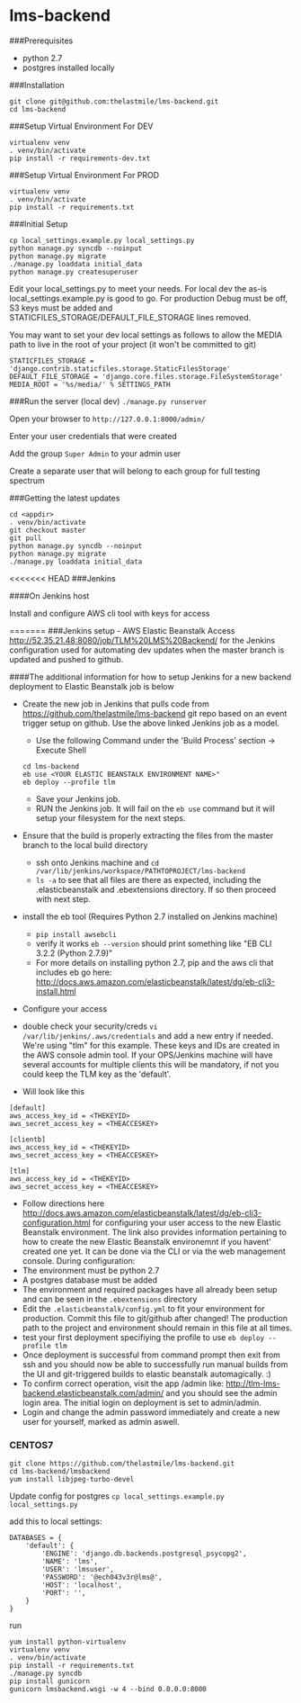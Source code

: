 # lms-backend

###Prerequisites

* python 2.7
* postgres installed locally

###Installation
```
git clone git@github.com:thelastmile/lms-backend.git
cd lms-backend
```

###Setup Virtual Environment For DEV
```
virtualenv venv
. venv/bin/activate
pip install -r requirements-dev.txt
```

###Setup Virtual Environment For PROD
```
virtualenv venv
. venv/bin/activate
pip install -r requirements.txt
```

###Initial Setup

```
cp local_settings.example.py local_settings.py
python manage.py syncdb --noinput
python manage.py migrate
./manage.py loaddata initial_data
python manage.py createsuperuser
```


Edit your local_settings.py to meet your needs.  For local dev the as-is local_settings.example.py is good to go.  For production Debug must be off, S3 keys must be added and STATICFILES_STORAGE/DEFAULT_FILE_STORAGE lines removed.

You may want to set your dev local settings as follows to allow the MEDIA path to live in the root of your project (it won't be committed to git)
```
STATICFILES_STORAGE = 'django.contrib.staticfiles.storage.StaticFilesStorage'
DEFAULT_FILE_STORAGE = 'django.core.files.storage.FileSystemStorage'
MEDIA_ROOT = '%s/media/' % SETTINGS_PATH
```

###Run the server (local dev)
`./manage.py runserver`

Open your browser to `http://127.0.0.1:8000/admin/`

Enter your user credentials that were created

Add the group `Super Admin` to your admin user

Create a separate user that will belong to each group for full testing spectrum

###Getting the latest updates
```
cd <appdir>
. venv/bin/activate
git checkout master
git pull
python manage.py syncdb --noinput
python manage.py migrate
./manage.py loaddata initial_data
```

<<<<<<< HEAD
###Jenkins

####On Jenkins host

Install and configure AWS cli tool with keys for access

=======
###Jenkins setup - AWS Elastic Beanstalk
Access http://52.35.21.48:8080/job/TLM%20LMS%20Backend/ for the Jenkins configuration used for automating dev updates when the master branch is updated and pushed to github.

####The additional information for how to setup Jenkins for a new backend deployment to Elastic Beanstalk job is below

* Create the new job in Jenkins that pulls code from https://github.com/thelastmile/lms-backend git repo based on an event trigger setup on github.  Use the above linked Jenkins job as a model.
  * Use the following Command under the 'Build Process' section -> Execute Shell
  ```
  cd lms-backend
  eb use <YOUR ELASTIC BEANSTALK ENVIRONMENT NAME>"
  eb deploy --profile tlm
  ```
  * Save your Jenkins job.
  * RUN the Jenkins job.  It will fail on the `eb use` command but it will setup your filesystem for the next steps.

* Ensure that the build is properly extracting the files from the master branch to the local build directory
  * ssh onto Jenkins machine and `cd /var/lib/jenkins/workspace/PATHTOPROJECT/lms-backend`
  * `ls -a` to see that all files are there as expected, including the .elasticbeanstalk and .ebextensions directory.  If so then proceed with next step.
* install the eb tool (Requires Python 2.7 installed on Jenkins machine)
  * `pip install awsebcli`
  * verify it works `eb --version` should print something like "EB CLI 3.2.2 (Python 2.7.9)"
  * For more details on installing python 2.7, pip and the aws cli that includes eb go here: http://docs.aws.amazon.com/elasticbeanstalk/latest/dg/eb-cli3-install.html
 * Configure your access
  * double check your security/creds `vi /var/lib/jenkins/.aws/credentials` and add a new entry if needed.  We're using "tlm" for this example.  These keys and IDs are created in the AWS console admin tool.  If your OPS/Jenkins machine will have several accounts for multiple clients this will be mandatory, if not you could keep the TLM key as the 'default'.
   * Will look like this
   ```
   [default]
   aws_access_key_id = <THEKEYID>
   aws_secret_access_key = <THEACCESKEY>

   [clientb]
   aws_access_key_id = <THEKEYID>
   aws_secret_access_key = <THEACCESKEY>

   [tlm]
   aws_access_key_id = <THEKEYID>
   aws_secret_access_key = <THEACCESKEY>
   ```
  * Follow directions here http://docs.aws.amazon.com/elasticbeanstalk/latest/dg/eb-cli3-configuration.html for configuring your user access to the new Elastic Beanstalk environment.  The link also provides information pertaining to how to create the new Elastic Beanstalk environemnt if you havent' created one yet.  It can be done via the CLI or via the web management console.  During configuration:
   * The environment must be python 2.7
   * A postgres database must be added
 * The environment and required packages have all already been setup and can be seen in the `.ebextensions` directory
 * Edit the `.elasticbeanstalk/config.yml` to fit your environment for production.  Commit this file to git/github after changed!  The production path to the project and environment should remain in this file at all times.
* test your first deployment specifiying the profile to use `eb deploy --profile tlm`
* Once deployment is successful from command prompt then exit from ssh and you should now be able to successfully run manual builds from the UI and git-triggered builds to elastic beanstalk automagically. :)
* To confirm correct operation, visit the app /admin like: http://tlm-lms-backend.elasticbeanstalk.com/admin/ and you should see the admin login area.  The initial login on deployment is set to admin/admin.
* Login and change the admin password immediately and create a new user for yourself, marked as admin aswell.

### CENTOS7
```
git clone https://github.com/thelastmile/lms-backend.git
cd lms-backend/lmsbackend
yum install libjpeg-turbo-devel
```

Update config for postgres
`cp local_settings.example.py local_settings.py`

add this to local settings:
```
DATABASES = {
    'default': {
        'ENGINE': 'django.db.backends.postgresql_psycopg2',
        'NAME': 'lms',
        'USER': 'lmsuser',
        'PASSWORD': '@ech043v3r@lms@',
        'HOST': 'localhost',
        'PORT': '',
    }
}
```
run
```
yum install python-virtualenv
virtualenv venv
. venv/bin/activate
pip install -r requirements.txt
./manage.py syncdb
pip install gunicorn
gunicorn lmsbackend.wsgi -w 4 --bind 0.0.0.0:8000
```
